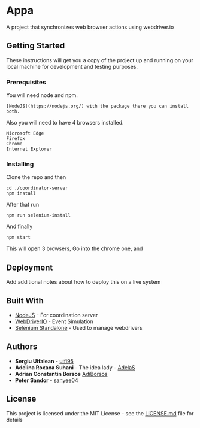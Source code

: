 # Appa

A project that synchronizes web browser actions using webdriver.io

## Getting Started

These instructions will get you a copy of the project up and running on your local machine for development and testing purposes. 

### Prerequisites

You will need node and npm.

```
[NodeJS](https://nodejs.org/) with the package there you can install both.
```

Also you will need to have 4 browsers installed.

```
Microsoft Edge
Firefox
Chrome
Internet Explorer
```

### Installing

Clone the repo and then
```
cd ./coordinator-server
npm install
```

After that run

```
npm run selenium-install
```

And finally

```
npm start
```

This will open 3 browsers, Go into the chrome one, and

## Deployment

Add additional notes about how to deploy this on a live system

## Built With

* [NodeJS](https://nodejs.org/) - For coordination server
* [WebDriverIO](https://webdriver.io/) - Event Simulation
* [Selenium Standalone](https://webdriver.io/docs/selenium-standalone-service.html) - Used to manage webdrivers


## Authors

* **Sergiu Uifalean** - [uifi95](https://github.com/uifi95)
* **Adelina Roxana Suhani** - The idea lady - [AdelaS](https://github.com/AdelaS)
* **Adrian Constantin Borsos**  [AdiBorsos](https://github.com/AdiBorsos)
* **Peter Sandor** - [sanyee04](https://github.com/sanyee04)


## License

This project is licensed under the MIT License - see the [LICENSE.md](LICENSE.md) file for details

